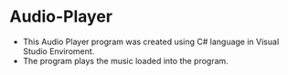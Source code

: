# Audio-Player
* This Audio Player program was created using C# language in Visual Studio Enviroment.
* The program plays the music loaded into the program. 
